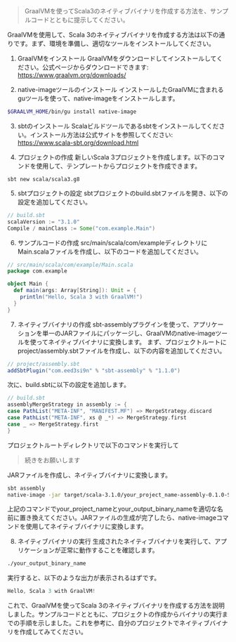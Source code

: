 > GraalVMを使ってScala3のネイティブバイナリを作成する方法を、サンプルコードとともに提示してください。

GraalVMを使用して、Scala 3のネイティブバイナリを作成する方法は以下の通りです。まず、環境を準備し、適切なツールをインストールしてください。

1. GraalVMをインストール
GraalVMをダウンロードしてインストールしてください。公式ページからダウンロードできます: https://www.graalvm.org/downloads/

2. native-imageツールのインストール
インストールしたGraalVMに含まれるguツールを使って、native-imageをインストールします。

```sh
$GRAALVM_HOME/bin/gu install native-image
```
3. sbtのインストール
Scalaビルドツールであるsbtをインストールしてください。インストール方法は公式サイトを参照してください: https://www.scala-sbt.org/download.html

4. プロジェクトの作成
新しいScala 3プロジェクトを作成します。以下のコマンドを使用して、テンプレートからプロジェクトを作成できます。

```
sbt new scala/scala3.g8
```
5. sbtプロジェクトの設定
sbtプロジェクトのbuild.sbtファイルを開き、以下の設定を追加してください。
```scala
// build.sbt
scalaVersion := "3.1.0"
Compile / mainClass := Some("com.example.Main")
```
6. サンプルコードの作成
src/main/scala/com/exampleディレクトリにMain.scalaファイルを作成し、以下のコードを追加してください。
```scala
// src/main/scala/com/example/Main.scala
package com.example

object Main {
  def main(args: Array[String]): Unit = {
    println("Hello, Scala 3 with GraalVM!")
  }
}
```
7. ネイティブバイナリの作成
sbt-assemblyプラグインを使って、アプリケーションを単一のJARファイルにパッケージし、GraalVMのnative-imageツールを使ってネイティブバイナリに変換します。
まず、プロジェクトルートにproject/assembly.sbtファイルを作成し、以下の内容を追加してください。

```scala
// project/assembly.sbt
addSbtPlugin("com.eed3si9n" % "sbt-assembly" % "1.1.0")
```
次に、build.sbtに以下の設定を追加します。

```scala
// build.sbt
assemblyMergeStrategy in assembly := {
case PathList("META-INF", "MANIFEST.MF") => MergeStrategy.discard
case PathList("META-INF", xs @ _*) => MergeStrategy.first
case _ => MergeStrategy.first
}
```
プロジェクトルートディレクトリで以下のコマンドを実行して

> 続きをお願いします

JARファイルを作成し、ネイティブバイナリに変換します。

```sh
sbt assembly
native-image -jar target/scala-3.1.0/your_project_name-assembly-0.1.0-SNAPSHOT.jar your_output_binary_name
```
上記のコマンドでyour_project_nameとyour_output_binary_nameを適切な名前に置き換えてください。JARファイルの生成が完了したら、native-imageコマンドを使用してネイティブバイナリに変換します。

8. ネイティブバイナリの実行
生成されたネイティブバイナリを実行して、アプリケーションが正常に動作することを確認します。
```sh
./your_output_binary_name
```
実行すると、以下のような出力が表示されるはずです。

```csharp
Hello, Scala 3 with GraalVM!
```
これで、GraalVMを使ってScala 3のネイティブバイナリを作成する方法を説明しました。サンプルコードとともに、プロジェクトの作成からバイナリの実行までの手順を示しました。これを参考に、自分のプロジェクトでネイティブバイナリを作成してみてください。
